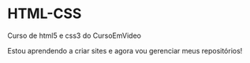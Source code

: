 # HTML-CSS
 Curso de html5 e css3 do CursoEmVideo

 Estou aprendendo a criar sites e agora vou gerenciar meus repositórios!
